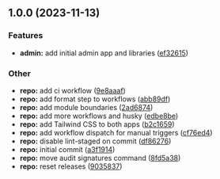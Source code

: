 ## 1.0.0 (2023-11-13)


### Features

* **admin:** add initial admin app and libraries ([ef32615](https://github.com/jasonruesch/jasonruesch/commit/ef32615fe7fc1f3931a73ec81a619cc41eba4b76))


### Other

* **repo:** add ci workflow ([9e8aaaf](https://github.com/jasonruesch/jasonruesch/commit/9e8aaafca465a293a45a38713e165a9981b2cc03))
* **repo:** add format step to workflows ([abb89df](https://github.com/jasonruesch/jasonruesch/commit/abb89df7d4cab7c3587be02eb8b1a0c29e422d4d))
* **repo:** add module boundaries ([2ad6874](https://github.com/jasonruesch/jasonruesch/commit/2ad68748d1f9a1d867ffc0792c720033d93aaa70))
* **repo:** add more workflows and husky ([edbe8be](https://github.com/jasonruesch/jasonruesch/commit/edbe8be4e7d5f83381603a2434d8641774e32601))
* **repo:** add Tailwind CSS to both apps ([b2c1659](https://github.com/jasonruesch/jasonruesch/commit/b2c16590031d9b11990ace8917be880b783d3982))
* **repo:** add workflow dispatch for manual triggers ([cf76ed4](https://github.com/jasonruesch/jasonruesch/commit/cf76ed4902997c775c176116d85d878e575781e4))
* **repo:** disable lint-staged on commit ([df86276](https://github.com/jasonruesch/jasonruesch/commit/df8627655c997fe6d10787ee224f7a58644f8804))
* **repo:** initial commit ([a3f1914](https://github.com/jasonruesch/jasonruesch/commit/a3f1914b83e328895ce3e8e51024a3419ffe14bf))
* **repo:** move audit signatures command ([8fd5a38](https://github.com/jasonruesch/jasonruesch/commit/8fd5a38810e5c1d16c38a6aab117262e0115bdda))
* **repo:** reset releases ([9035837](https://github.com/jasonruesch/jasonruesch/commit/9035837673f153522e596d3d1a08809d04ebf88e))
